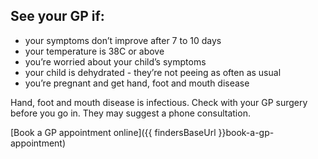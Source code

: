 ## See your GP if:

- your symptoms don’t improve after 7 to 10 days
- your temperature is 38C or above
- you’re worried about your child’s symptoms
- your child is dehydrated - they’re not peeing as often as usual
- you’re pregnant and get hand, foot and mouth disease

Hand, foot and mouth disease is infectious. Check with your GP surgery before
you go in. They may suggest a phone consultation.

[Book a GP appointment online]({{ findersBaseUrl }}book-a-gp-appointment)
